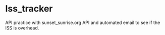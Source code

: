 # Iss_tracker
API practice with sunset_sunrise.org API and automated email to see if the ISS is overhead. 
